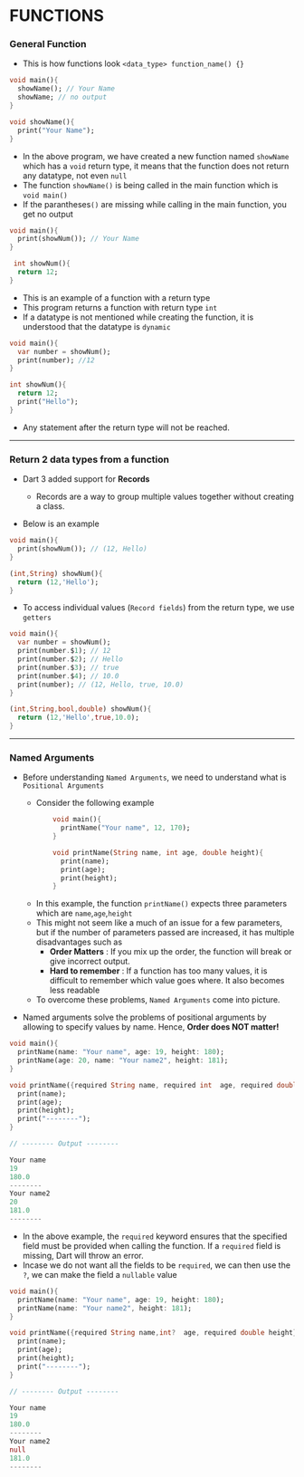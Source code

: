 # FUNCTIONS

### General Function
- This is how functions look
    `<data_type> function_name() {}`

```dart 
void main(){
  showName(); // Your Name
  showName; // no output
}

void showName(){
  print("Your Name");
}
```
- In the above program, we have created a new function named `showName` which has a `void` return type, it means that the function does not return any datatype, not even `null`
- The function `showName()` is being called in the main function which is `void main()`
- If the parantheses`()` are missing while calling in the main function, you get no output

```dart
void main(){
  print(showNum()); // Your Name
}

 int showNum(){
  return 12;
}
```

- This is an example of a function with a return type
- This program returns a function with return type `int`
- If a datatype is not mentioned while creating the function, it is understood that the datatype is `dynamic`

  
```dart
void main(){
  var number = showNum();
  print(number); //12
}

int showNum(){
  return 12;
  print("Hello");
}
```
- Any statement after the return type will not be reached.
---

### Return 2 data types from a function
- Dart 3 added support for **Records**
  - Records are a way to group multiple values together without creating a class.

- Below is an example
  
```dart
void main(){
  print(showNum()); // (12, Hello)
}

(int,String) showNum(){
  return (12,'Hello');
}
```
- To access individual values (`Record fields`) from the return type, we use `getters`

```dart
void main(){
  var number = showNum();
  print(number.$1); // 12
  print(number.$2); // Hello
  print(number.$3); // true
  print(number.$4); // 10.0
  print(number); // (12, Hello, true, 10.0)
}

(int,String,bool,double) showNum(){
  return (12,'Hello',true,10.0);
}
```
---

### Named Arguments

- Before understanding `Named Arguments`, we need to understand what is `Positional Arguments`
  - Consider the following example
    ```dart
        void main(){
          printName("Your name", 12, 170);
        }

        void printName(String name, int age, double height){
          print(name);
          print(age);
          print(height);
        }
    ```
  - In this example, the function `printName()` expects three parameters which are `name`,`age`,`height`
  - This might not seem like a much of an issue for a few parameters, but if the number of parameters passed are increased, it has multiple disadvantages such as
    - **Order Matters** : If you mix up the order, the function will break or give incorrect output.
    - **Hard to remember** : If a function has too many values, it is difficult to remember which value goes where. It also becomes less readable
  - To overcome these problems, `Named Arguments` come into picture.

- Named arguments solve the problems of positional arguments by allowing to specify values by name. Hence, **Order does NOT matter!**
```dart
void main(){
  printName(name: "Your name", age: 19, height: 180);
  printName(age: 20, name: "Your name2", height: 181);
}

void printName({required String name, required int  age, required double height}){
  print(name);
  print(age);
  print(height);
  print("--------");
}

// -------- Output --------

Your name
19
180.0
--------
Your name2
20
181.0
--------

```
- In the above example, the `required` keyword ensures that the specified field must be provided when calling the function. If a `required` field is missing, Dart will throw an error.
- Incase we do not want all the fields to be `required`, we can then use the `?`, we can make the field a `nullable` value
```dart
void main(){
  printName(name: "Your name", age: 19, height: 180);
  printName(name: "Your name2", height: 181);
}

void printName({required String name,int?  age, required double height}) {
  print(name);
  print(age);
  print(height);
  print("--------");
}

// -------- Output --------

Your name
19
180.0
--------
Your name2
null
181.0
--------
```